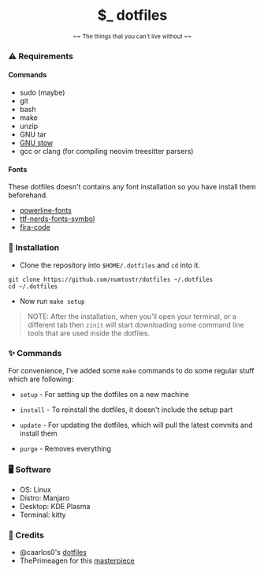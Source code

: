 <h1 align="center">$_ dotfiles</h1>

<p align='center'><sub>~~ The things that you can't live without ~~</sub></p>

### ⚠️ Requirements

#### Commands

- sudo (maybe)
- git
- bash
- make
- unzip
- GNU tar
- [GNU stow](https://github.com/aspiers/stow)
- gcc or clang (for compiling neovim treesitter parsers)

#### Fonts

These dotfiles doesn't contains any font installation so you have install them beforehand.

- [powerline-fonts](https://github.com/powerline/fonts)
- [ttf-nerds-fonts-symbol](https://www.archlinux.org/packages/community/x86_64/ttf-nerd-fonts-symbols/)
- [fira-code](https://github.com/tonsky/firacode)

### 🚀 Installation

- Clone the repository into `$HOME/.dotfiles` and `cd` into it.

```
git clone https://github.com/numtostr/dotfiles ~/.dotfiles
cd ~/.dotfiles
```

- Now run `make setup`

> NOTE: After the installation, when you'll open your terminal, or a different tab then `zinit` will start downloading some command line tools that are used inside the dotfiles.

### ✨ Commands

For convenience, I've added some `make` commands to do some regular stuff which are following:

- `setup` - For setting up the dotfiles on a new machine

- `install` - To reinstall the dotfiles, it doesn't include the setup part

- `update` - For updating the dotfiles, which will pull the latest commits and install them

- `purge` - Removes everything

### 🖥️ Software

- OS: Linux
- Distro: Manjaro
- Desktop: KDE Plasma
- Terminal: kitty

### 🙏 Credits

- @caarlos0's [dotfiles](https://github.com/caarlos0/dotfiles)
- ThePrimeagen for this [masterpiece](https://youtu.be/tkUllCAGs3c)
